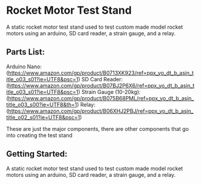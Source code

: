 # Rocket Motor Test Stand

A static rocket motor test stand used to test custom made model rocket motors using an arduino, SD card reader, a strain gauge, and a relay.

## Parts List:

Arduino Nano: (https://www.amazon.com/gp/product/B0713XK923/ref=ppx_yo_dt_b_asin_title_o03_s01?ie=UTF8&psc=1)
SD Card Reader: (https://www.amazon.com/gp/product/B07BJ2P6X6/ref=ppx_yo_dt_b_asin_title_o03_s01?ie=UTF8&psc=1)
Strain Gauge (10-20kg): (https://www.amazon.com/gp/product/B075B68PML/ref=ppx_yo_dt_b_asin_title_o03_s00?ie=UTF8&th=1)
Relay: (https://www.amazon.com/gp/product/B06XHJ2PBJ/ref=ppx_yo_dt_b_asin_title_o02_s01?ie=UTF8&psc=1)

These are just the major components, there are other components that go into creating the test stand

## Getting Started:

A static rocket motor test stand used to test custom made model rocket motors using an arduino, SD card reader, a strain gauge, and a relay.


